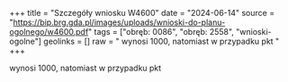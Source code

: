 +++
title = "Szczegóły wniosku W4600"
date = "2024-06-14"
source = "https://bip.brg.gda.pl/images/uploads/wnioski-do-planu-ogolnego/w4600.pdf"
tags = ["obręb: 0086", "obręb: 2558", "wnioski-ogolne"]
geolinks = []
raw = " wynosi 1000, natomiast w przypadku pkt "
+++

 wynosi 1000, natomiast w przypadku pkt 


